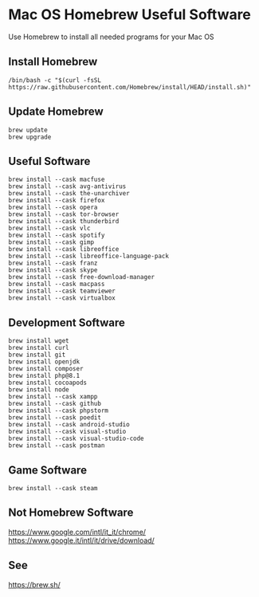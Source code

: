 # Mac OS Homebrew Useful Software
Use Homebrew to install all needed programs for your Mac OS

## Install Homebrew

```
/bin/bash -c "$(curl -fsSL https://raw.githubusercontent.com/Homebrew/install/HEAD/install.sh)"
```

## Update Homebrew

```
brew update
brew upgrade
```

## Useful Software

```
brew install --cask macfuse
brew install --cask avg-antivirus
brew install --cask the-unarchiver
brew install --cask firefox
brew install --cask opera
brew install --cask tor-browser
brew install --cask thunderbird
brew install --cask vlc
brew install --cask spotify
brew install --cask gimp
brew install --cask libreoffice
brew install --cask libreoffice-language-pack
brew install --cask franz
brew install --cask skype
brew install --cask free-download-manager
brew install --cask macpass
brew install --cask teamviewer
brew install --cask virtualbox
```

## Development Software

```
brew install wget
brew install curl
brew install git
brew install openjdk
brew install composer
brew install php@8.1
brew install cocoapods
brew install node
brew install --cask xampp
brew install --cask github
brew install --cask phpstorm
brew install --cask poedit
brew install --cask android-studio
brew install --cask visual-studio
brew install --cask visual-studio-code
brew install --cask postman
```

## Game Software

```
brew install --cask steam
```

## Not Homebrew Software

https://www.google.com/intl/it_it/chrome/  
https://www.google.it/intl/it/drive/download/  

## See

https://brew.sh/
